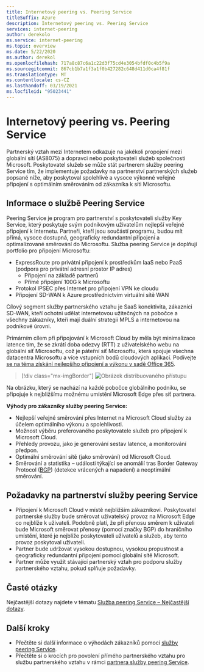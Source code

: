 ```yaml
---
title: Internetový peering vs. Peering Service
titleSuffix: Azure
description: Internetový peering vs. Peering Service
services: internet-peering
author: derekolo
ms.service: internet-peering
ms.topic: overview
ms.date: 5/22/2020
ms.author: derekol
ms.openlocfilehash: 717a8c87c6a1c22d3f75cd4e3054bfdf0c4b5f9a
ms.sourcegitcommit: 867cb1b7a1f3a1f0b427282c648d411d0ca4f81f
ms.translationtype: MT
ms.contentlocale: cs-CZ
ms.lasthandoff: 03/19/2021
ms.locfileid: "95023441"
---
```

# <a name="internet-peering-vs-peering-service"></a>Internetový peering vs. Peering Service

Partnerský vztah mezi Internetem odkazuje na jakékoli propojení mezi globální sítí (AS8075) a dopravci nebo poskytovateli služeb společnosti Microsoft. Poskytovatel služeb se může stát partnerem služby peering Service tím, že implementuje požadavky na partnerství partnerských služeb popsané níže, aby poskytoval spolehlivé a vysoce výkonné veřejné připojení s optimálním směrováním od zákazníka k síti Microsoftu.

## <a name="about-peering-service"></a>Informace o službě Peering Service
Peering Service je program pro partnerství s poskytovateli služby Key Service, který poskytuje svým podnikovým uživatelům nejlepší veřejné připojení k Internetu. Partneři, kteří jsou součástí programu, budou mít přímá, vysoce dostupná, geograficky redundantní připojení a optimalizované směrování do Microsoftu. Služba peering Service je doplňují portfolio pro připojení Microsoftu:
*   ExpressRoute pro privátní připojení k prostředkům IaaS nebo PaaS (podpora pro privátní adresní prostor IP adres)
    *   Připojení na základě partnerů
    *   Přímé připojení 100G k Microsoftu
*   Protokol IPSEC přes Internet pro připojení VPN ke cloudu
*   Připojení SD-WAN k Azure prostřednictvím virtuální sítě WAN

Cílový segment služby partnerského vztahu je SaaS konektivita, zákazníci SD-WAN, kteří ochotni udělat internetovou užitečných na pobočce a všechny zákazníky, kteří mají duální strategii MPLS a internetovou na podnikové úrovni.

Primárním cílem při připojování k Microsoft Cloud by měla být minimalizace latence tím, že se zkrátí doba odezvy (RTT) z uživatelského webu na globální síť Microsoftu, což je páteřní síť Microsoftu, která spojuje všechna datacentra Microsoftu a více vstupních bodů cloudových aplikací. Podívejte [se na téma získání nejlepšího připojení a výkonu v sadě Office 365](https://techcommunity.microsoft.com/t5/Office-365-Blog/Getting-the-best-connectivity-and-performance-in-Office-365/ba-p/124694).

> [!div class="mx-imgBorder"]
> ![Obrázek distribuovaného přístupu](./media/distributed-access.png)

Na obrázku, který se nachází na každé pobočce globálního podniku, se připojuje k nejbližšímu možnému umístění Microsoft Edge přes síť partnera.

**Výhody pro zákazníky služby peering Service:**
* Nejlepší veřejné směrování přes Internet na Microsoft Cloud služby za účelem optimálního výkonu a spolehlivosti.
* Možnost výběru preferovaného poskytovatele služeb pro připojení k Microsoft Cloud.
* Přehledy provozu, jako je generování sestav latence, a monitorování předpon.
* Optimální směrování sítě (jako směrování) od Microsoft Cloud.
* Směrování a statistika – události týkající se anomálií tras Border Gateway Protocol ([BGP](https://en.wikipedia.org/wiki/Border_Gateway_Protocol)) (detekce vrácených a napadení) a neoptimální směrování.

## <a name="peering-service-partnership-requirements"></a>Požadavky na partnerství služby peering Service
* Připojení k Microsoft Cloud v místě nejbližším zákazníkovi. Poskytovatel partnerské služby bude směrovat uživatelský provoz na Microsoft Edge co nejblíže k uživateli. Podobně platí, že při přenosu směrem k uživateli bude Microsoft směrovat přenosy (pomocí značky BGP) do hraničního umístění, které je nejblíže poskytovateli uživatelů a služeb, aby tento provoz poskytoval uživateli.
* Partner bude udržovat vysokou dostupnou, vysokou propustnost a geograficky redundantní připojení pomocí globální sítě Microsoft.
* Partner může využít stávající partnerský vztah pro podporu služby partnerského vztahu, pokud splňuje požadavky.

## <a name="faq"></a>Časté otázky
Nejčastější dotazy najdete v tématu [Služba peering Service – Nejčastější dotazy](service-faqs.md).

## <a name="next-steps"></a>Další kroky

* Přečtěte si další informace o výhodách zákazníků pomocí [služby peering Service](../peering-service/index.yml).
* Přečtěte si o krocích pro povolení přímého partnerského vztahu pro službu partnerského vztahu v rámci [partnera služby peering Service](walkthrough-peering-service-all.md).